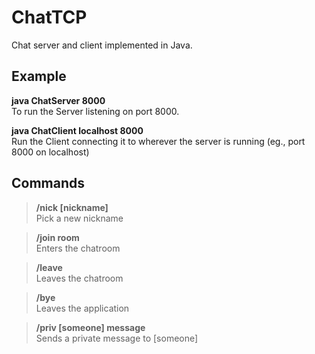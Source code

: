 # ChatTCP
Chat server and client implemented in Java.

## Example

<b> java ChatServer 8000 </b> <br>
To run the Server listening on port 8000.

<b>java ChatClient localhost 8000 </b> </br>
Run the Client connecting it to wherever the server is running (eg., port 8000 on localhost)

## Commands

> <b> /nick [nickname] </b> <br>
Pick a new nickname

> <b>/join room </b> <br>
Enters the chatroom

> <b>/leave </b> <br>
Leaves the chatroom

> <b>/bye </b> <br>
Leaves the application

> <b>/priv [someone] message </b> <br>
Sends a private message to [someone]
